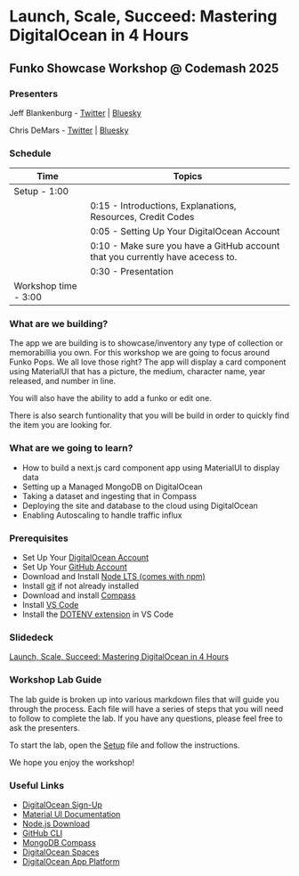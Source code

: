 # Launch, Scale, Succeed: Mastering DigitalOcean in 4 Hours

## Funko Showcase Workshop @ Codemash 2025

### Presenters
Jeff Blankenburg - [Twitter](https://x.com/jeffblankenburg) | [Bluesky](https://bsky.app/profile/jeffblankenburg.com)

Chris DeMars - [Twitter](https://x.com/saltnburnem) | [Bluesky](https://bsky.app/profile/chrisdemars.net)

### Schedule

| **Time**                 | **Topics**                                                                     |
| ------------------------ | ------------------------------------------------------------------------------ |
| Setup - 1:00             |                                                                                |
|                          | 0:15 - Introductions, Explanations, Resources, Credit Codes                    |
|                          | 0:05 - Setting Up Your DigitalOcean Account                                    |
|                          | 0:10 - Make sure you have a GitHub account that you currently have acecess to. |
|                          | 0:30 - Presentation                                                            |
| Workshop time - 3:00     |                                                                                |

### What are we building?

The app we are building is to showcase/inventory any type of collection or memorabillia you own. For this workshop we are going to focus around Funko Pops. We all love those right? The app will display a card component using MaterialUI that has a picture, the medium, character name, year released, and number in line.

You will also have the ability to add a funko or edit one.

There is also search funtionality that you will be build in order to quickly find the item you are looking for.

### What are we going to learn?

- How to build a next.js card component app using MaterialUI to display data
- Setting up a Managed MongoDB on DigitalOcean
- Taking a dataset and ingesting that in Compass
- Deploying the site and database to the cloud using DigitalOcean
- Enabling Autoscaling to handle traffic influx

### Prerequisites

- Set Up Your [DigitalOcean Account](https://cloud.digitalocean.com/registrations/new)
- Set Up Your [GitHub Account](https://github.com/)
- Download and Install [Node LTS (comes with npm)](https://nodejs.org/en)
- Install [git](https://git-scm.com/) if not already installed
- Download and install [Compass](https://www.mongodb.com/try/download/compass)
- Install [VS Code](https://code.visualstudio.com/)
- Install the [DOTENV extension](https://marketplace.visualstudio.com/items?itemName=dotenv.dotenv-vscode) in VS Code

### Slidedeck

[Launch, Scale, Succeed: Mastering DigitalOcean in 4 Hours](https://slides.com/chrisdemars/funko-showcase/fullscreen)

### Workshop Lab Guide

The lab guide is broken up into various markdown files that will guide you through the process. Each file will have a series of steps that you will need to follow to complete the lab. If you have any questions, please feel free to ask the presenters.

To start the lab, open the [Setup](SETUP.md) file and follow the instructions.

We hope you enjoy the workshop!

### Useful Links

- [DigitalOcean Sign-Up](https://www.digitalocean.com/)
- [Material UI Documentation](https://mui.com/)
- [Node.js Download](https://nodejs.org/en/)
- [GitHub CLI](https://cli.github.com/)
- [MongoDB Compass](https://www.mongodb.com/products/compass)
- [DigitalOcean Spaces](https://www.digitalocean.com/products/spaces/)
- [DigitalOcean App Platform](https://www.digitalocean.com/products/app-platform/)
